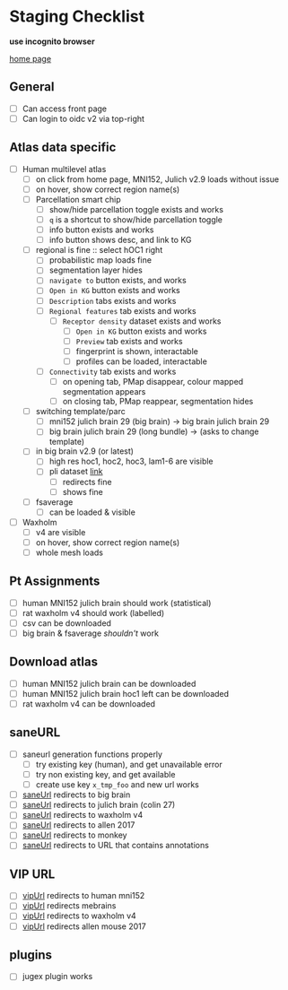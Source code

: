 # Staging Checklist

**use incognito browser**

[home page](https://atlases.ebrains.eu/viewer-staging/)

## General

- [ ] Can access front page
- [ ] Can login to oidc v2 via top-right

## Atlas data specific

- [ ] Human multilevel atlas
  - [ ] on click from home page, MNI152, Julich v2.9 loads without issue
  - [ ] on hover, show correct region name(s)
  - [ ] Parcellation smart chip
    - [ ] show/hide parcellation toggle exists and works
    - [ ] `q` is a shortcut to show/hide parcellation toggle
    - [ ] info button exists and works
    - [ ] info button shows desc, and link to KG
  - [ ] regional is fine :: select hOC1 right
    - [ ] probabilistic map loads fine
    - [ ] segmentation layer hides
    - [ ] `navigate to` button exists, and works
    - [ ] `Open in KG` button exists and works
    - [ ] `Description` tabs exists and works
    - [ ] `Regional features` tab exists and works
      - [ ] `Receptor density` dataset exists and works
        - [ ] `Open in KG` button exists and works
        - [ ] `Preview` tab exists and works
        - [ ] fingerprint is shown, interactable
        - [ ] profiles can be loaded, interactable
    - [ ] `Connectivity` tab exists and works
      - [ ] on opening tab, PMap disappear, colour mapped segmentation appears
      - [ ] on closing tab, PMap reappear, segmentation hides
  - [ ] switching template/parc
    - [ ] mni152 julich brain 29 (big brain) -> big brain julich brain 29
    - [ ] big brain julich brain 29 (long bundle) -> (asks to change template)
  - [ ] in big brain v2.9 (or latest)
    - [ ] high res hoc1, hoc2, hoc3, lam1-6 are visible
    - [ ] pli dataset [link](https://atlases.ebrains.eu/viewer-staging/?templateSelected=Big+Brain+%28Histology%29&parcellationSelected=Grey%2FWhite+matter&cNavigation=0.0.0.-W000.._eCwg.2-FUe3._-s_W.2_evlu..7LIx..1uaTK.Bq5o~.lKmo~..NBW&previewingDatasetFiles=%5B%7B%22datasetId%22%3A%22minds%2Fcore%2Fdataset%2Fv1.0.0%2Fb08a7dbc-7c75-4ce7-905b-690b2b1e8957%22%2C%22filename%22%3A%22Overlay+of+data+modalities%22%7D%5D)
      - [ ] redirects fine
      - [ ] shows fine
  - [ ] fsaverage
    - [ ] can be loaded & visible
- [ ] Waxholm
  - [ ] v4 are visible
  - [ ] on hover, show correct region name(s)
  - [ ] whole mesh loads

## Pt Assignments

- [ ] human MNI152 julich brain should work (statistical)
- [ ] rat waxholm v4 should work (labelled)
- [ ] csv can be downloaded
- [ ] big brain & fsaverage *shouldn't* work

## Download atlas

- [ ] human MNI152 julich brain can be downloaded
- [ ] human MNI152 julich brain hoc1 left can be downloaded
- [ ] rat waxholm v4 can be downloaded

## saneURL
- [ ] saneurl generation functions properly
  - [ ] try existing key (human), and get unavailable error
  - [ ] try non existing key, and get available
  - [ ] create use key `x_tmp_foo` and new url works
- [ ] [saneUrl](https://atlases.ebrains.eu/viewer-staging/saneUrl/bigbrainGreyWhite) redirects to big brain
- [ ] [saneUrl](https://atlases.ebrains.eu/viewer-staging/saneUrl/julichbrain) redirects to julich brain (colin 27)
- [ ] [saneUrl](https://atlases.ebrains.eu/viewer-staging/saneUrl/whs4) redirects to waxholm v4
- [ ] [saneUrl](https://atlases.ebrains.eu/viewer-staging/saneUrl/allen2017) redirects to allen 2017
- [ ] [saneUrl](https://atlases.ebrains.eu/viewer-staging/saneUrl/mebrains) redirects to monkey
- [ ] [saneUrl](https://atlases.ebrains.eu/viewer-staging/saneUrl/stnr) redirects to URL that contains annotations

## VIP URL
- [ ] [vipUrl](https://atlases.ebrains.eu/viewer-staging/human) redirects to human mni152
- [ ] [vipUrl](https://atlases.ebrains.eu/viewer-staging/monkey) redirects mebrains
- [ ] [vipUrl](https://atlases.ebrains.eu/viewer-staging/rat) redirects to waxholm v4
- [ ] [vipUrl](https://atlases.ebrains.eu/viewer-staging/mouse) redirects allen mouse 2017

## plugins
- [ ] jugex plugin works
